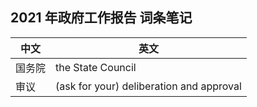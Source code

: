## 2021 年政府工作报告 词条笔记

| 中文 | 英文
--- | ---
国务院 | the State Council
审议 | (ask for your) deliberation and approval
